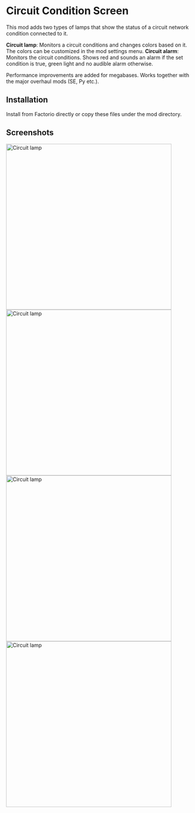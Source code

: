 # Circuit Condition Screen

This mod adds two types of lamps that show the status of a circuit network condition connected to it.

**Circuit lamp**: Monitors a circuit conditions and changes colors based on it. The colors can be customized in the mod settings menu.
**Circuit alarm**: Monitors the circuit conditions. Shows red and sounds an alarm if the set condition is true, green light and no audible alarm otherwise.

Performance improvements are added for megabases.
Works together with the major overhaul mods (SE, Py etc.). 

## Installation

Install from Factorio directly or copy these files under the mod directory.

## Screenshots

<img src="https://assets-mod.factorio.com/assets/b05294d71032e02dcdb2cc540fa438527d3ebba6.png" alt="Circuit lamp" width="450" />
<img src="https://assets-mod.factorio.com/assets/ffa60615e2dc6e1b095a690728f2ed6fdabd133d.png" alt="Circuit lamp" width="450" />
<img src="https://assets-mod.factorio.com/assets/d70c2b877f1a7a1ab80b9b2dc5c327664f0a77b7.png" alt="Circuit lamp" width="450" />
<img src="https://assets-mod.factorio.com/assets/6a8060ba749953e20425d5df12d629b5b620940b.png" alt="Circuit lamp" width="450" />

